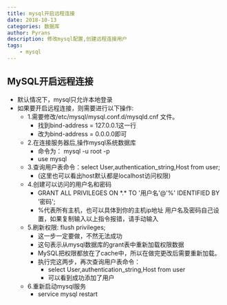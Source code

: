 ```yaml
---
title: mysql开启远程连接
date: 2018-10-13
categories: 数据库
author: Pyrans
description: 修改mysql配置,创建远程连接用户
tags:
    - mysql
---
```


## MySQL开启远程连接
* 默认情况下，mysql只允许本地登录
* 如果要开启远程连接，则需要进行以下操作:
	* 1.需要修改/etc/mysql/mysql.conf.d/mysqld.cnf 文件。
		* 找到bind-address = 127.0.0.1这一行
		* 改为bind-address = 0.0.0.0即可
	* 2.在连接服务器后,操作mysql系统数据库
		* 命令为：  mysql -u root -p
		* use mysql
	* 3.查询用户表命令：select User,authentication_string,Host from user;  
		* (这里也可以看出host默认都是localhost访问权限)
	* 4.创建可以访问的用户名和密码
		* GRANT ALL PRIVILEGES ON \*.* TO '用户名'@'%' IDENTIFIED BY '密码';
		* %代表所有主机，也可以具体到你的主机ip地址   用户名及密码自己设置，如果复制输入以上指令报错，请手动输入
	* 5.刷新权限:    flush privileges;          
		* 这一步一定要做，不然无法成功 
		* 这句表示从mysql数据库的grant表中重新加载权限数据
		* MySQL把权限都放在了cache中，所以在做完更改后需要重新加载。
		* 执行完这两步，再次查询用户表命令：
			* select User,authentication_string,Host from user  
			* 可以看到成功添加了用户
	* 6.重新启动mysql服务
		* service mysql restart
